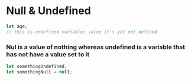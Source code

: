 # Null & Undefined

```javascript
let age;
// this is undefined variable; value it's yet not defined
```

### Nul is a value of nothing whereas undefined is a variable that has not have a value set to it

```javascript
let somethingUndefined;
let somethingNull = null;
```